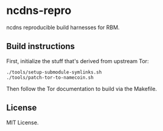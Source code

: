 # ncdns-repro

ncdns reproducible build harnesses for RBM.

## Build instructions

First, initialize the stuff that's derived from upstream Tor:

~~~
./tools/setup-submodule-symlinks.sh
./tools/patch-tor-to-namecoin.sh
~~~

Then follow the Tor documentation to build via the Makefile.

## License

MIT License.
